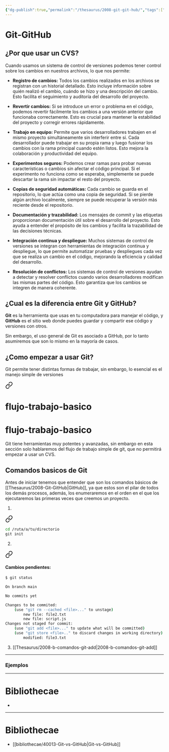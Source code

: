 ```yaml
---
{"dg-publish":true,"permalink":"/thesaurus/2008-git-git-hub/","tags":["programacion","gardenEntry","gardenEntry","gardenEntry","gardenEntry","gardenEntry","gardenEntry"]}
---
```


# Git-GitHub

## ¿Por que usar un CVS?
Cuando usamos un sistema de control de versiones podemos tener control sobre los cambios en nuestros archivos, lo que nos permite:

- **Registro de cambios:** Todos los cambios realizados en los archivos se registran con un historial detallado. Esto incluye información sobre quién realizó el cambio, cuándo se hizo y una descripción del cambio. Esto facilita el seguimiento y auditoría del desarrollo del proyecto.
    
- **Revertir cambios:** Si se introduce un error o problema en el código, podemos revertir fácilmente los cambios a una versión anterior que funcionaba correctamente. Esto es crucial para mantener la estabilidad del proyecto y corregir errores rápidamente.
    
- **Trabajo en equipo:** Permite que varios desarrolladores trabajen en el mismo proyecto simultáneamente sin interferir entre sí. Cada desarrollador puede trabajar en su propia rama y luego fusionar los cambios con la rama principal cuando estén listos. Esto mejora la colaboración y productividad del equipo.
    
- **Experimentos seguros:** Podemos crear ramas para probar nuevas características o cambios sin afectar el código principal. Si el experimento no funciona como se esperaba, simplemente se puede descartar la rama sin impactar el resto del proyecto.
    
- **Copias de seguridad automáticas:** Cada cambio se guarda en el repositorio, lo que actúa como una copia de seguridad. Si se pierde algún archivo localmente, siempre se puede recuperar la versión más reciente desde el repositorio.
    
- **Documentación y trazabilidad:** Los mensajes de commit y las etiquetas proporcionan documentación útil sobre el desarrollo del proyecto. Esto ayuda a entender el propósito de los cambios y facilita la trazabilidad de las decisiones técnicas.
    
- **Integración continua y despliegue:** Muchos sistemas de control de versiones se integran con herramientas de integración continua y despliegue, lo que permite automatizar pruebas y despliegues cada vez que se realiza un cambio en el código, mejorando la eficiencia y calidad del desarrollo.
    
- **Resolución de conflictos:** Los sistemas de control de versiones ayudan a detectar y resolver conflictos cuando varios desarrolladores modifican las mismas partes del código. Esto garantiza que los cambios se integren de manera coherente.

## ¿Cual es la diferencia entre Git y GitHub?
**Git** es la herramienta que usas en tu computadora para manejar el código, y **GitHub** es el sitio web donde puedes guardar y compartir ese código y versiones con otros.

Sin embargo, el uso general de Git es asociado a GitHub, por lo tanto asumiremos que son lo mismo en la mayoría de casos.

## ¿Como empezar a usar Git?
Git permite tener distintas formas de trabajar, sin embargo, lo esencial es el manejo simple de versiones

<div class="transclusion internal-embed is-loaded"><a class="markdown-embed-link" href="/thesaurus/2008-a-flujo-trabajo-basico/" aria-label="Open link"><svg xmlns="http://www.w3.org/2000/svg" width="24" height="24" viewBox="0 0 24 24" fill="none" stroke="currentColor" stroke-width="2" stroke-linecap="round" stroke-linejoin="round" class="svg-icon lucide-link"><path d="M10 13a5 5 0 0 0 7.54.54l3-3a5 5 0 0 0-7.07-7.07l-1.72 1.71"></path><path d="M14 11a5 5 0 0 0-7.54-.54l-3 3a5 5 0 0 0 7.07 7.07l1.71-1.71"></path></svg></a><div class="markdown-embed">

<div class="markdown-embed-title">

# flujo-trabajo-basico

</div>



# flujo-trabajo-basico

Git tiene herramientas muy potentes y avanzadas, sin embargo en esta sección solo hablaremos del flujo de trabajo simple de git, que no permitirá empezar a usar un CVS.

## Comandos basicos de Git
Antes de iniciar tenemos que entender que son los comandos básicos de [[Thesaurus/2008-Git-GitHub\|GitHub]], ya que estos son el pilar de todos los demás procesos, además, los enumeraremos en el orden en el que los ejecutaremos las primeras veces que creemos un proyecto.

1.  
<div class="transclusion internal-embed is-loaded"><a class="markdown-embed-link" href="/thesaurus/2008-b-comandos-git-init/#2e6f04" aria-label="Open link"><svg xmlns="http://www.w3.org/2000/svg" width="24" height="24" viewBox="0 0 24 24" fill="none" stroke="currentColor" stroke-width="2" stroke-linecap="round" stroke-linejoin="round" class="svg-icon lucide-link"><path d="M10 13a5 5 0 0 0 7.54.54l3-3a5 5 0 0 0-7.07-7.07l-1.72 1.71"></path><path d="M14 11a5 5 0 0 0-7.54-.54l-3 3a5 5 0 0 0 7.07 7.07l1.71-1.71"></path></svg></a><div class="markdown-embed">



```bash
cd /ruta/a/tu/directorio
git init
```

</div></div>

2. 
<div class="transclusion internal-embed is-loaded"><a class="markdown-embed-link" href="/thesaurus/2008-b-comandos-git-status/#cambios-pendientes" aria-label="Open link"><svg xmlns="http://www.w3.org/2000/svg" width="24" height="24" viewBox="0 0 24 24" fill="none" stroke="currentColor" stroke-width="2" stroke-linecap="round" stroke-linejoin="round" class="svg-icon lucide-link"><path d="M10 13a5 5 0 0 0 7.54.54l3-3a5 5 0 0 0-7.07-7.07l-1.72 1.71"></path><path d="M14 11a5 5 0 0 0-7.54-.54l-3 3a5 5 0 0 0 7.07 7.07l1.71-1.71"></path></svg></a><div class="markdown-embed">



#### Cambios pendientes:
```bash
$ git status

On branch main

No commits yet

Changes to be commited:
	(use "git rm --cached <file>..." to unstage)
		new file: file2.txt
		new file: script.js
Changes not staged for commit:
	(use "git add <file>..." to update what will be committed)
	(use "git store <file>.." to discard changes in working directory)
		modified: file3.txt
```


</div></div>

3. [[Thesaurus/2008-b-comandos-git-add\|2008-b-comandos-git-add]]


---
### Ejemplos


---
# Bibliothecae
- 

</div></div>


---
# Bibliothecae
- [[bibliothecae/40013-Git-vs-GitHub\|Git-vs-GitHub]]